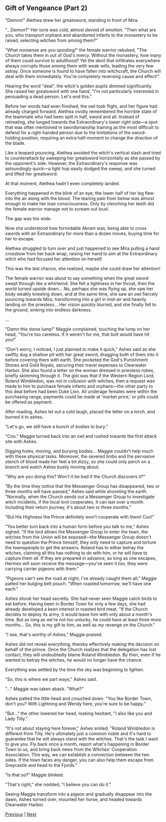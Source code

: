 ## Gift of Vengeance (Part 2)
"Demon!" Alethea drew her greatsword, standing in front of Mira.



"...Demon?" Her tone was cold, almost devoid of emotion. "Then what are you, who transport orphans and abandoned infants to the monastery to be raised, selecting witches from among them?"



"What nonsense are you spouting!" the female warrior rebuked, "The Church takes them in out of God's mercy. Without the monastery, how many of them could survive to adulthood? Yet the devil that infiltrates everywhere always corrupts those among them with weak wills, leading the very few astray. Once someone is found to have fallen into witchcraft, the Church will deal with them immediately. You're completely reversing cause and effect!"



Hearing the word "deal", the witch's golden pupils dimmed significantly. She raised her greatsword with one hand, "I'm not particularly interested in persuading a dead person. Let's end this."



Before her words had even finished, the owl took flight, and her figure had already charged forward. Alethea vividly remembered the horrible state of the teammate who had been split in half, sword and all. Instead of retreating, she lunged towards the Extraordinary's lower right side—a spot that was often mentioned in swordsmanship training as the most difficult to defend for a right-handed person due to the limitations of the sword-holding position, requiring an extra half-moment to change the direction of the blade.



Like a leopard pouncing, Alethea avoided the witch's vertical slash and tried to counterattack by sweeping her greatsword horizontally as she passed by the opponent's side. However, the Extraordinary's response was astoundingly quick—a light hop easily dodged the sweep, and she turned and lifted her greatsword.



At that moment, Alethea hadn't even completely landed.



Everything happened in the blink of an eye; the lower half of her leg flew into the air along with the blood. The tearing pain from below was almost enough to make her lose consciousness. Only by clenching her teeth did the female warrior manage not to scream out loud.



The gap was too wide.



Now she understood how formidable Abram was, being able to cross swords with an Extraordinary for more than a dozen moves, buying time for her to escape.



Alethea struggled to turn over and just happened to see Mira pulling a hand crossbow from her back wrap, raising her hand to aim at the Extraordinary witch who had focused her attention on herself.



This was the last chance, she realized, maybe she could draw her attention!



The female warrior was about to say something when the great sword swept through like a whirlwind. She felt a tightness in her throat, then the world turned upside down... No, perhaps she was flying up, she saw her body weakly kneeling down, and at the same time, she saw an owl fiercely pouncing towards Mira, transforming into a girl in mid-air and heavily landing on the priestess... Her vision quickly blurred, and she finally fell to the ground, sinking into endless darkness.



...



"Damn this stone lump!" Maggie complained, touching the lump on her head, "You're too careless. If it weren't for me, that bolt would have hit you!"



"Don't worry, I noticed, I just planned to make it quick," Ashes said as she swiftly dug a shallow pit with her great sword, dragging both of them into it before covering them with earth. She pocketed the God's Punishment Stones and Gold Royals, securing their travel expenses to Clearwater Harbor. She also found a letter on the woman dressed in priestess robes, briefly skimming through it. The gist was that if the Western Region Lord, Roland Wimbledon, was not in collusion with witches, then a request was made to him to purchase female infants and orphans—the other party to this deal before had been Duke Lion. All underage females were within the purchasing range, payments could be made at 'market price,' or pills could be offered as payment.



After reading, Ashes let out a cold laugh, placed the letter on a torch, and burned it to ashes.



"Let's go, we still have a bunch of bodies to bury."



"Coo." Maggie turned back into an owl and rushed towards the first attack site with Ashes.



Digging holes, moving, and burying bodies... Maggie couldn't help much with these physical tasks. Moreover, the severed limbs and the pervasive stench of blood made her feel a bit dizzy, so she could only perch on a branch and watch Ashes busily moving about.



"Why are you doing this? Won't it be bad if the Church discovers it?"



"By the time they notice that the Messenger Group has disappeared, two or three months will have passed," Ashes said while shoveling the earth. "Normally, when the Church sends out a Messenger Group to investigate witch incidents, if the local lord cooperates, it can last over a month. Including their return journey, it's about two or three months."



"But His Highness the Prince definitely won't cooperate with them! Coo!"



"You better turn back into a human form before you talk to me," Ashes sighed. "If the lord allows the Messenger Group to enter the town, the witches from the Union will be exposed—the Messenger Group doesn't need to question the Prince himself, they only need to capture and torture the townspeople to get the answers. Roland has to either betray the witches, claiming all this has nothing to do with him, or he will have to capture them all. If they are prepared in advance, as long as one escapes, Hermes will soon receive the message—you've seen it too, they were carrying carrier pigeons with them."



"Pigeons can't see the road at night; I've already caught them all," Maggie patted her bulging belt pouch. "When roasted tomorrow, we'll have one each."



Ashes shook her head secretly. She had never seen Maggie catch birds to eat before. Having been in Border Town for only a few days, she had already developed a keen interest in roasted bird meat. "If the Church decides to deploy its army, it would leave him with only about a month's time. But as long as we're not too unlucky, he could have at least three more months... So, this is my gift to him, as well as my revenge on the Church."



"I see, that's worthy of Ashes," Maggie praised.



Ashes did not reveal everything, thereby effectively making the decision on behalf of the prince. Once the Church realizes that the delegation has lost contact, they will undoubtedly blame Roland Wimbledon. By then, even if he wanted to betray the witches, he would no longer have the chance.



Everything was settled by the time the sky was beginning to lighten.



"So, this is where we part ways," Ashes said.



"..." Maggie was taken aback. "What?"



Ashes patted the little head and crouched down. "You like Border Town, don't you? With Lightning and Wendy here, you're sure to be happy."



"But..." the other lowered her head, looking hesitant, "I also like you and Lady Tilly."



"It's not about staying here forever," Ashes smiled, "Roland Wimbledon is different from Tilly. He's ultimately just a common noble and it's hard to guarantee that he will always stand with the witches. That's the task I want to give you. Fly back once a month, report what's happening in Border Town to us, and bring back news from the Witches' Cooperation Association. This way, we can establish a connection between the two sides. If the town faces any danger, you can also help them escape from Greycastle and head to the Fjords."



"Is that so?" Maggie blinked.



"That's right," she nodded, "I believe you can do it."



Seeing Maggie transform into a pigeon and gradually disappear into the dawn, Ashes turned over, mounted her horse, and headed towards Clearwater Harbor.





[Previous](CH0170.md) | [Next](CH0172.md)
